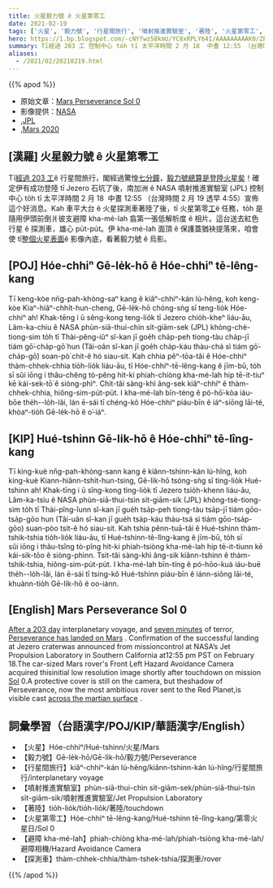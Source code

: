 ```yaml
---
title: 火星毅力號 ê 火星第零工
date: 2021-02-19
tags: ['火星', '毅力號', '行星間旅行', '噴射推進實驗室', '著陸', '火星第零工', '探測車']
hero: https://1.bp.blogspot.com/-cNYfwz58kmU/YC8xRPLY64I/AAAAAAAAAK0/ZEVdb7TTi38DBvNIgZ90ZEN_ox1ZV5TsACLcBGAsYHQ/s800/Mars_Perseverance_FLR_0000_0666952977_800.jpg
summary: Tī經過 203 工 控制中心 to̍h tī 太平洋時間 2 月 18  中晝 12:55 （台灣時間 2 月 19 透早 4:55）宣佈這个好消息。
aliases:
  - /2021/02/20210219.html
---
```


{{% apod %}}

- 原始文章：[Mars Perseverance Sol 0](https://apod.nasa.gov/apod/ap210219.html)
- 影像提供：[NASA](https://www.nasa.gov/)
- ,[JPL](https://www.jpl.nasa.gov/)
- ,[Mars 2020](https://mars.nasa.gov/mars2020/)

## [漢羅] 火星毅力號 ê 火星第零工

Tī[經過 203 工](https://apod.nasa.gov/apod/ap200731.html)ê 行星間旅行，閣經過驚惶[七分鐘](https://www.apod.tw/2021/02/20210216.html)，[毅力號總算是登陸火星矣](https://mars.nasa.gov/mars2020/)！確定伊有成功登陸 tī Jezero 石坑了後，南加洲 ê NASA 噴射推進實驗室 (JPL) 控制中心 to̍h tī 太平洋時間 2 月 18  中晝 12:55 （台灣時間 2 月 19 透早 4:55）宣佈這个好消息。Kah 車平大台 ê 火星探測車著陸了後，tī 火星第零[工](https://en.wikipedia.org/wiki/Sol_(day_on_Mars)#Usage_in_Mars_lander_timekeeping)ê 任務，to̍h 是隨用伊頭前倒爿彼支避障 kha-mé-lah 翕第一張低解析度 ê 相片。這台送去紅色行星 ê 探測車，雄心 pu̍t-pu̍t。伊 kha-mé-lah 面頂 ê 保護蓋猶袂提落來，咱會使 tī[整個火星表面](https://apod.nasa.gov/apod/fap/ap190217.html)ê 影像內底，看著毅力號 ê 烏影。

## [POJ] Hóe-chhiⁿ Gē-le̍k-hō ê Hóe-chhiⁿ tē-lêng-kang

Tī keng-kòe nn̄g-pah-khòng-saⁿ kang ê kiâⁿ-chhiⁿ-kán lú-hêng, koh keng-kòe Kiaⁿ-hiâⁿ-chhi̍t-hun-cheng, Gē-le̍k-hō chóng-sǹg sī teng-lio̍k Hóe-chhiⁿ ah! Khak-tēng i ū sêng-kong teng-lio̍k tī Jezero chio̍h-kheⁿ liáu-āu, Lâm-ka-chiu ê NASA phùn-siā-thui-chìn si̍t-giām-sek (JPL) khòng-chè-tiong-sim to̍h tī Thài-pêng-iûⁿ sî-kan jī goe̍h cha̍p-peh tiong-tàu cha̍p-jī tiám gō͘-cha̍p-gō͘ hun (Tâi-oân sî-kan jī goe̍h cha̍p-káu thàu-chá sì tiám gō͘-cha̍p-gō͘) soan-pò͘ chit-ê hó siau-sit. Kah chhia pêⁿ-tōa-tâi ê Hóe-chhiⁿ thàm-chhek-chhia tio̍h-lio̍k liáu-āu, tī Hóe-chhiⁿ-tē-lêng-kang ê jīm-bū, to̍h sī sûi iōng i thâu-chêng tò-pêng hit-ki phiah-chiòng kha-mé-lah hip tē-it-tiuⁿ kē kái-sek-tō͘ ê siòng-phìⁿ. Chit-tâi sàng-khì âng-sek kiâⁿ-chhiⁿ ê thàm-chhek-chhia, hiông-sim-pu̍t-pu̍t. I kha-mé-lah bīn-téng ê pó-hō͘-kòa iáu-bōe the̍h--lo̍h-lâi, lán ē-sái tī chéng-kô Hóe-chhiⁿ piáu-bīn ê iáⁿ-siōng lāi-té, khòaⁿ-tio̍h Gē-le̍k-hō ê o͘-iáⁿ.

## [KIP] Hué-tshinn Gē-li̍k-hō ê Hóe-chhiⁿ tē-lîng-kang

Tī king-kuè nn̄g-pah-khòng-sann kang ê kiânn-tshinn-kán lú-hîng, koh king-kuè Kiann-hiânn-tshi̍t-hun-tsing, Gē-li̍k-hō tsóng-sǹg sī ting-lio̍k Hué-tshinn ah! Khak-tīng i ū sîng-kong ting-lio̍k tī Jezero tsio̍h-khenn liáu-āu, Lâm-ka-tsiu ê NASA phùn-siā-thui-tsìn si̍t-giām-sik (JPL) khòng-tsè-tiong-sim to̍h tī Thài-pîng-îunn sî-kan jī gue̍h tsa̍p-peh tiong-tàu tsa̍p-jī tiám gōo-tsa̍p-gōo hun (Tâi-uân sî-kan jī gue̍h tsa̍p-káu thàu-tsá sì tiám gōo-tsa̍p-gōo) suan-pòo tsit-ê hó siau-sit. Kah tshia pênn-tuā-tâi ê Hué-tshinn thàm-tshik-tshia tio̍h-lio̍k liáu-āu, tī Hué-tshinn-tē-lîng-kang ê jīm-bū, to̍h sī sûi iōng i thâu-tsîng tò-pîng hit-ki phiah-tsiòng kha-mé-lah hip tē-it-tiunn kē kái-sik-tōo ê siòng-phìnn. Tsit-tâi sàng-khì âng-sik kiânn-tshinn ê thàm-tshik-tshia, hiông-sim-pu̍t-pu̍t. I kha-mé-lah bīn-tíng ê pó-hōo-kuà iáu-buē the̍h--lo̍h-lâi, lán ē-sái tī tsíng-kô Hué-tshinn piáu-bīn ê iánn-siōng lāi-té, khuànn-tio̍h Gē-li̍k-hō ê oo-iánn.

## [English] Mars Perseverance Sol 0 

[After a 203 day](https://apod.nasa.gov/apod/ap200731.html) interplanetary voyage, and [seven minutes](https://apod.nasa.gov/apod/ap210216.html) of terror, [Perseverance has landed on Mars](https://mars.nasa.gov/mars2020/) . Confirmation of the successful landing at Jezero craterwas announced from missioncontrol at NASA’s Jet Propulsion Laboratory in Southern California at12:55 pm PST on February 18.The car-sized Mars rover's Front Left Hazard Avoidance Camera acquired thisinitial low resolution image shortly after touchdown on mission [Sol](https://en.wikipedia.org/wiki/Sol_(day_on_Mars)#Usage_in_Mars_lander_timekeeping) 0.A protective cover is still on the camera, but theshadow of Perseverance, now the most ambitious rover sent to the Red Planet,is visible cast [across the martian surface](https://apod.nasa.gov/apod/ap190217.html) .

## 詞彙學習（台語漢字/POJ/KIP/華語漢字/English）

- 【火星】Hóe-chhiⁿ/Hué-tshinn/火星/Mars
- 【毅力號】Gē-le̍k-hō/Gē-li̍k-hō/毅力號/Perseverance
- 【行星間旅行】kiâⁿ-chhiⁿ-kán lú-hêng/kiânn-tshinn-kán lú-hîng/行星間旅行/interplanetary voyage
- 【噴射推進實驗室】phùn-siā-thui-chìn si̍t-giām-sek/phùn-siā-thui-tsìn si̍t-giām-sik/噴射推進實驗室/Jet Propulsion Laboratory
- 【著陸】tio̍h-lio̍k/tio̍h-lio̍k/著陸/touchdown
- 【火星第零工】Hóe-chhiⁿ tē-lêng-kang/Hué-tshinn tē-lîng-kang/第零火星日/Sol 0
- 【避障 kha-mé-lah】phiah-chiòng kha-mé-lah/phiah-tsiòng kha-mé-lah/避障相機/Hazard Avoidance Camera
- 【探測車】thàm-chhek-chhia/thàm-tshek-tshia/探測車/rover

{{% /apod %}}
